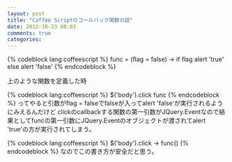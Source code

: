 ```yaml
---
layout: post
title: "Coffee Scriptのコールバック関数の話"
date: 2012-10-23 08:03
comments: true
categories:
---
```


{% codeblock lang:coffeescript %}
func = (flag = false) ->
  if flag
    alert 'true'
  else
    alert 'false'
{% endcodeblock %}

上のような関数を定義した時

{% codeblock lang:coffeescript %}
$('body').click func
{% endcodeblock %}
ってやると引数がflag = falseでfalseが入ってalert 'false'が実行されるようにみえるんだけど
clickのcallbackする関数の第一引数がJQuery.Eventなので結果としてfuncの第一引数にJQuery.Eventのオブジェクトが渡されてalert 'true'の方が実行されてしまう。

{% codeblock lang:coffeescript %}
$('body').click -> func()
{% endcodeblock %}
なのでこの書き方が安全だと思う。
